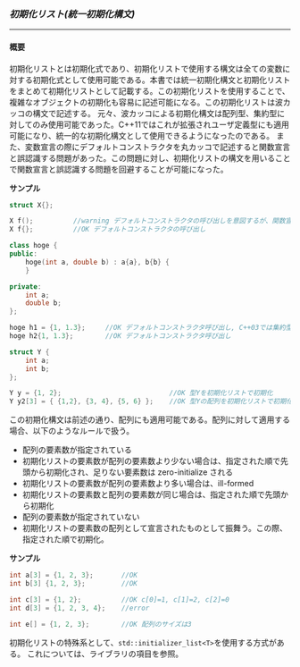 ### *初期化リスト(統一初期化構文)*
---
#### 概要
初期化リストとは初期化式であり、初期化リストで使用する構文は全ての変数に対する初期化式として使用可能である。本書では統一初期化構文と初期化リストをまとめて初期化リストとして記載する。この初期化リストを使用することで、複雑なオブジェクトの初期化も容易に記述可能になる。この初期化リストは波カッコの構文で記述する。
元々、波カッコによる初期化構文は配列型、集約型に対してのみ使用可能であった。C++11ではこれが拡張されユーザ定義型にも適用可能になり、統一的な初期化構文として使用できるようになったのである。
また、変数宣言の際にデフォルトコンストラクタを丸カッコで記述すると関数宣言と誤認識する問題があった。この問題に対し、初期化リストの構文を用いることで関数宣言と誤認識する問題を回避することが可能になった。

**サンプル**

```c++
struct X{};

X f();          //warning デフォルトコンストラクタの呼び出しを意図するが、関数宣言として解釈。
X f{};          //OK デフォルトコンストラクタの呼び出し

class hoge {
public:
    hoge(int a, double b) : a{a}, b{b} {
    }

private:
    int a;
    double b;
};

hoge h1 = {1, 1.3};     //OK デフォルトコンストラクタ呼び出し, C++03では集約型のみ使用可
hoge h2{1, 1.3};        //OK デフォルトコンストラクタ呼び出し

struct Y {
    int a;
    int b;
};

Y y = {1, 2};                           //OK 型Yを初期化リストで初期化
Y y2[3] = { {1,2}, {3, 4}, {5, 6} };    //OK 型Yの配列を初期化リストで初期化
```

この初期化構文は前述の通り、配列にも適用可能である。配列に対して適用する場合、以下のようなルールで扱う。
 * 配列の要素数が指定されている
  * 初期化リストの要素数が配列の要素数より少ない場合は、指定された順で先頭から初期化され、足りない要素数は zero-initialize される
  * 初期化リストの要素数が配列の要素数より多い場合は、ill-formed
  * 初期化リストの要素数と配列の要素数が同じ場合は、指定された順で先頭から初期化
 * 配列の要素数が指定されていない
  * 初期化リストの要素数の配列として宣言されたものとして振舞う。この際、指定された順で初期化。

**サンプル**

```c++
int a[3] = {1, 2, 3};       //OK
int b[3] {1, 2, 3};         //OK

int c[3] = {1, 2};          //OK c[0]=1, c[1]=2, c[2]=0
int d[3] = {1, 2, 3, 4};    //error

int e[] = {1, 2, 3};        //OK 配列のサイズは3
```

初期化リストの特殊系として、`std::initializer_list<T>`を使用する方式がある。
これについては、ライブラリの項目を参照。
